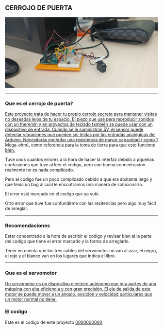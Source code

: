 ## CERROJO DE PUERTA

![](https://github.com/Samael696/arduino/blob/main/IMG_20220126_114944.jpg?raw=true)

---------

### Que es el cerrojo de puerta?

[Este proyecto trata de hacer tu propio cerrojo secreto para mantener visitas no deseadas lejos de tu espacio. El piezo que usé para reproducir sonidos con un theremin y en proyectos de teclado también se puede usar con un dispositivo de entrada. Cuando se le suministran 5V, el sensor puede detectar vibraciones que pueden ser leídas por las entradas analógicas del Arduino. Necesitarás enchufar una resistencia de mayor capacidad ( como 1 Mega-ohm), como referencia para la toma de tierra para que esto funcione bien.](http://informaticajorge2bach.blogspot.com/2017/05/arduino-proyecto-12-cerrojo-de-puerta.html)

Tuve unos cuantos errores a la hora de hacer la interfaz debido a pqueñas confusiones que tuve al leer el codigo, pero con buena concentracion
realmente no es nada complicado.

Pero el codigo fue un poco complicado debido a que era abstante largo y que tenía un bug al cual le encontramos una manera de solucionarlo.

El error está marcado en el codigo que ya subi.

Otro error que tuve fue confundirme con las resitencias pero algo muy fácil de arreglar.


---------

### Recomendaciones

Estar concentrado a la hora de escribir el codigo y revisar bien el la parte del codigo que tiene el error marcado y la forma de arreglarlo.

Tener en cuenta que los tres cables del servomotor no van al azar, el negro, el rojo y el blanco van en los lugares que indica el libro.

--------

### Que es el servomotor

[Un servomotor es un dispositivo eléctrico autónomo que gira partes de una máquina con alta eficiencia y con gran precisión. El eje de salida de este motor se puede mover a un ángulo, posición y velocidad particulares que un motor normal no tiene.](https://www.google.com/search?channel=fs&client=ubuntu&q=servomotor)



### El codigo

Este es el codigo de este proyecto    [0000000000](https://github.com/Samael696/arduino/blob/main/codigo%20cerrojo%20de%20puerta.ino)



